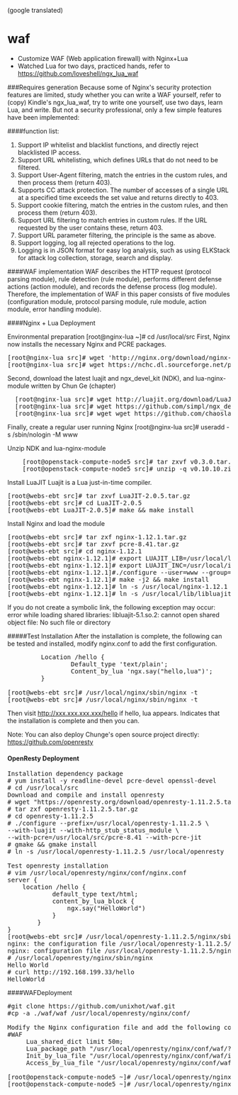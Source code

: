 (google translated)

# waf
- Customize WAF (Web application firewall) with Nginx+Lua
- Watched Lua for two days, practiced hands, refer to https://github.com/loveshell/ngx_lua_waf

###Requires generation
    Because some of Nginx's security protection features are limited, study whether you can write a WAF yourself, refer to (copy) Kindle's ngx_lua_waf, try to write one yourself, use two days, learn Lua, and write. But not a security professional, only a few simple features have been implemented:

####function list:
1. Support IP whitelist and blacklist functions, and directly reject blacklisted IP access.
2. Support URL whitelisting, which defines URLs that do not need to be filtered.
3. Support User-Agent filtering, match the entries in the custom rules, and then process them (return 403).
4. Supports CC attack protection. The number of accesses of a single URL at a specified time exceeds the set value and returns directly to 403.
5. Support cookie filtering, match the entries in the custom rules, and then process them (return 403).
6. Support URL filtering to match entries in custom rules. If the URL requested by the user contains these, return 403.
7. Support URL parameter filtering, the principle is the same as above.
8. Support logging, log all rejected operations to the log.
9. Logging is in JSON format for easy log analysis, such as using ELKStack for attack log collection, storage, search and display.

####WAF implementation
   WAF describes the HTTP request (protocol parsing module), rule detection (rule module), performs different defense actions (action module), and records the defense process (log module). Therefore, the implementation of WAF in this paper consists of five modules (configuration module, protocol parsing module, rule module, action module, error handling module).

####Nginx + Lua Deployment

Environmental preparation
    [root@nginx-lua ~]# cd /usr/local/src
First, Nginx now installs the necessary Nginx and PCRE packages.
<pre>
[root@nginx-lua src]# wget 'http://nginx.org/download/nginx-1.12.1.tar.gz'
[root@nginx-lua src]# wget https://nchc.dl.sourceforge.net/project/pcre/pcre/8.41/pcre-8.41.tar.gz
</pre>
Second, download the latest luajit and ngx_devel_kit (NDK), and lua-nginx-module written by Chun Ge (chapter)
<pre>
  [root@nginx-lua src]# wget http://luajit.org/download/LuaJIT-2.0.5.tar.gz
  [root@nginx-lua src]# wget https://github.com/simpl/ngx_devel_kit/archive/v0.3.0.tar.gz
  [root@nginx-lua src]# wget wget https://github.com/chaoslawful/lua-nginx-module/archive/v0.10.10.zip
</pre>

Finally, create a regular user running Nginx
   [root@nginx-lua src]# useradd -s /sbin/nologin -M www

Unzip NDK and lua-nginx-module
<pre>
    [root@openstack-compute-node5 src]# tar zxvf v0.3.0.tar.gz After decompression is ngx_devel_kit-0.3.0
    [root@openstack-compute-node5 src]# unzip -q v0.10.10.zip decompressed as lua-nginx-module-0.10.10
</pre>

Install LuaJIT
Luajit is a Lua just-in-time compiler.
<pre>
[root@webs-ebt src]# tar zxvf LuaJIT-2.0.5.tar.gz 
[root@webs-ebt src]# cd LuaJIT-2.0.5
[root@webs-ebt LuaJIT-2.0.5]# make && make install
</pre>

Install Nginx and load the module
<pre>
[root@webs-ebt src]# tar zxf nginx-1.12.1.tar.gz
[root@webs-ebt src]# tar zxvf pcre-8.41.tar.gz 
[root@webs-ebt src]# cd nginx-1.12.1
[root@webs-ebt nginx-1.12.1]# export LUAJIT_LIB=/usr/local/lib
[root@webs-ebt nginx-1.12.1]# export LUAJIT_INC=/usr/local/include/luajit-2.0
[root@webs-ebt nginx-1.12.1]#./configure --user=www --group=www --prefix=/usr/local/nginx-1.12.1/ --with-pcre=/usr/local/src/pcre-8.41 --with-http_stub_status_module --with-http_sub_module --with-http_gzip_static_module --without-mail_pop3_module --without-mail_imap_module --without-mail_smtp_module  --add-module=../ngx_devel_kit-0.3.0/ --add-module=../lua-nginx-module-0.10.10/
[root@webs-ebt nginx-1.12.1]# make -j2 && make install
[root@webs-ebt nginx-1.12.1]# ln -s /usr/local/nginx-1.12.1 /usr/local/nginx
[root@webs-ebt nginx-1.12.1]# ln -s /usr/local/lib/libluajit-5.1.so.2 /lib64/libluajit-5.1.so.2
</pre>
If you do not create a symbolic link, the following exception may occur:
error while loading shared libraries: libluajit-5.1.so.2: cannot open shared object file: No such file or directory

#####Test Installation
After the installation is complete, the following can be tested and installed, modify nginx.conf to add the first configuration.
<pre>
         Location /hello {
                 Default_type 'text/plain';
                 Content_by_lua 'ngx.say("hello,lua")';
         }
    
[root@webs-ebt src]# /usr/local/nginx/sbin/nginx -t
[root@webs-ebt src]# /usr/local/nginx/sbin/nginx -t
</pre>

Then visit http://xxx.xxx.xxx.xxx/hello if hello, lua appears. Indicates that the installation is complete and then you can.

Note: You can also deploy Chunge's open source project directly: https://github.com/openresty

#### OpenResty Deployment
<pre>
Installation dependency package
# yum install -y readline-devel pcre-devel openssl-devel
# cd /usr/local/src
Download and compile and install openresty
# wget "https://openresty.org/download/openresty-1.11.2.5.tar.gz"
# tar zxf openresty-1.11.2.5.tar.gz
# cd openresty-1.11.2.5
# ./configure --prefix=/usr/local/openresty-1.11.2.5 \
--with-luajit --with-http_stub_status_module \
--with-pcre=/usr/local/src/pcre-8.41 --with-pcre-jit
# gmake && gmake install
# ln -s /usr/local/openresty-1.11.2.5 /usr/local/openresty

Test openresty installation
# vim /usr/local/openresty/nginx/conf/nginx.conf
server {
    location /hello {
            default_type text/html;
            content_by_lua_block {
                ngx.say("HelloWorld")
            }
        }
}
[root@webs-ebt src]# /usr/local/openresty-1.11.2.5/nginx/sbin/nginx -t
nginx: the configuration file /usr/local/openresty-1.11.2.5/nginx/conf/nginx.conf syntax is ok
nginx: configuration file /usr/local/openresty-1.11.2.5/nginx/conf/nginx.conf test is successful
# /usr/local/openresty/nginx/sbin/nginx
Hello World
# curl http://192.168.199.33/hello
HelloWorld
</pre>

####WAFDeployment

<pre>
#git clone https://github.com/unixhot/waf.git
#cp -a ./waf/waf /usr/local/openresty/nginx/conf/

Modify the Nginx configuration file and add the following configuration. Pay attention to the path, and the WAF log is stored by default in /tmp/date_waf.log
#WAF
     Lua_shared_dict limit 50m;
     Lua_package_path "/usr/local/openresty/nginx/conf/waf/?.lua";
     Init_by_lua_file "/usr/local/openresty/nginx/conf/waf/init.lua";
     Access_by_lua_file "/usr/local/openresty/nginx/conf/waf/access.lua";

[root@openstack-compute-node5 ~]# /usr/local/openresty/nginx/sbin/nginx –t
[root@openstack-compute-node5 ~]# /usr/local/openresty/nginx/sbin/nginx
</pre>

